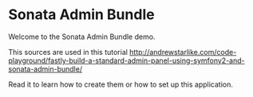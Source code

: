 Sonata Admin Bundle
========================

Welcome to the Sonata Admin Bundle demo.

This sources are used in this tutorial http://andrewstarlike.com/code-playground/fastly-build-a-standard-admin-panel-using-symfony2-and-sonata-admin-bundle/

Read it to learn how to create them or how to set up this application.